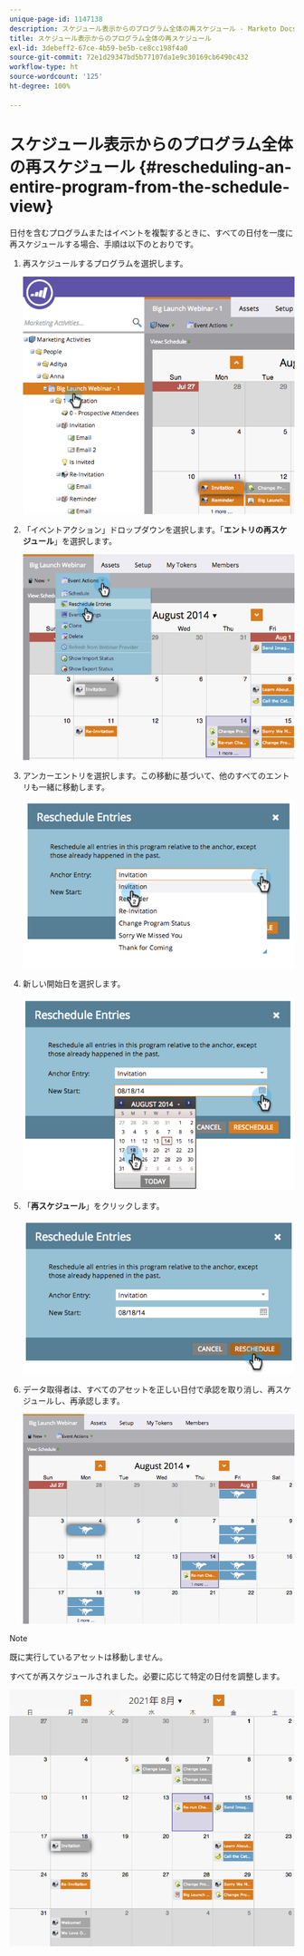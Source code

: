 ```yaml
---
unique-page-id: 1147138
description: スケジュール表示からのプログラム全体の再スケジュール - Marketo Docs - 製品ドキュメント
title: スケジュール表示からのプログラム全体の再スケジュール
exl-id: 3debeff2-67ce-4b59-be5b-ce8cc198f4a0
source-git-commit: 72e1d29347bd5b77107da1e9c30169cb6490c432
workflow-type: ht
source-wordcount: '125'
ht-degree: 100%

---
```


# スケジュール表示からのプログラム全体の再スケジュール {#rescheduling-an-entire-program-from-the-schedule-view}

日付を含むプログラムまたはイベントを複製するときに、すべての日付を一度に再スケジュールする場合、手順は以下のとおりです。

1. 再スケジュールするプログラムを選択します。

   ![](assets/image2014-9-23-15-3a15-3a18.png)

1. 「イベントアクション」ドロップダウンを選択します。「**エントリの再スケジュール**」を選択します。

   ![](assets/image2014-9-23-15-3a15-3a53.png)

1. アンカーエントリを選択します。この移動に基づいて、他のすべてのエントリも一緒に移動します。

   ![](assets/image2014-9-23-15-3a18-3a23.png)

1. 新しい開始日を選択します。

   ![](assets/image2014-9-23-15-3a18-3a37.png)

1. 「**再スケジュール**」をクリックします。

   ![](assets/image2014-9-23-15-3a18-3a54.png)

1. データ取得者は、すべてのアセットを正しい日付で承認を取り消し、再スケジュールし、再承認します。

   ![](assets/image2014-9-23-15-3a19-3a1.png)

>[!NOTE]
>
>既に実行しているアセットは移動しません。

すべてが再スケジュールされました。必要に応じて特定の日付を調整します。

![](assets/image2014-9-23-15-3a19-3a58.png)

